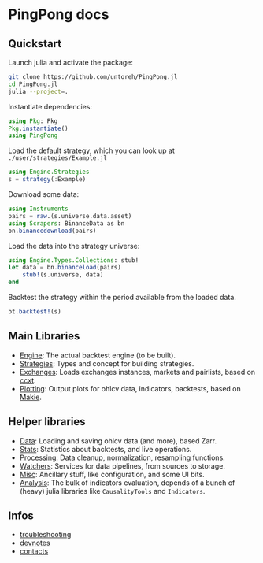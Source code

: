 # PingPong docs

## Quickstart
Launch julia and activate the package:
```bash
git clone https://github.com/untoreh/PingPong.jl
cd PingPong.jl
julia --project=.
```
Instantiate dependencies:
```julia
using Pkg: Pkg
Pkg.instantiate()
using PingPong
```
Load the default strategy, which you can look up at `./user/strategies/Example.jl`
```julia
using Engine.Strategies
s = strategy(:Example)
```
Download some data:
```julia
using Instruments
pairs = raw.(s.universe.data.asset)
using Scrapers: BinanceData as bn
bn.binancedownload(pairs)
```
Load the data into the strategy universe:
```julia
using Engine.Types.Collections: stub!
let data = bn.binanceload(pairs)
    stub!(s.universe, data)
end
```
Backtest the strategy within the period available from the loaded data.
```julia
bt.backtest!(s)
```

## Main Libraries
- [Engine](./engine/engine.md): The actual backtest engine (to be built).
- [Strategies](./strategy.md): Types and concept for building strategies.
- [Exchanges](./exchanges.md): Loads exchanges instances, markets and pairlists, based on [ccxt](https://docs.ccxt.com/en/latest/manual.html).
- [Plotting](./plotting.md): Output plots for ohlcv data, indicators, backtests, based on [Makie](https://github.com/MakieOrg/Makie.jl).

## Helper libraries
- [Data](./data.md): Loading and saving ohlcv data (and more), based Zarr.
- [Stats](./stats.md): Statistics about backtests, and live operations.
- [Processing](./processing.md): Data cleanup, normalization, resampling functions.
- [Watchers](./watchers/watchers.md): Services for data pipelines, from sources to storage.
- [Misc](./misc.md): Ancillary stuff, like configuration, and some UI bits.
- [Analysis](./analysis.md): The bulk of indicators evaluation, depends of a bunch of (heavy) julia libraries like `CausalityTools` and `Indicators`.

## Infos
- [troubleshooting](./troubleshooting.md)
- [devnotes](./devnotes.md)
- [contacts](./contacts.md)
